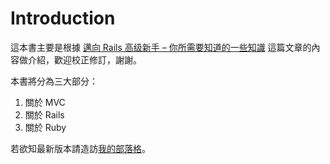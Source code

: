 # Introduction

這本書主要是根據 [邁向 Rails 高级新手 – 你所需要知道的一些知識](http://wp.xdite.net/?p=2525) 這篇文章的內容做介紹，歡迎校正修訂，謝謝。

本書將分為三大部分：
1. 關於 MVC
2. 關於 Rails
3. 關於 Ruby

若欲知最新版本請造訪[我的部落格](http://waynechu.logdown.com)。

